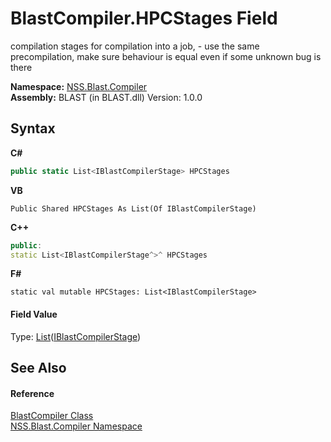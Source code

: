 # BlastCompiler.HPCStages Field
 

compilation stages for compilation into a job, - use the same precompilation, make sure behaviour is equal even if some unknown bug is there

**Namespace:**&nbsp;<a href="26a25caa-f50b-92ad-f15c-dbb9db1493ae">NSS.Blast.Compiler</a><br />**Assembly:**&nbsp;BLAST (in BLAST.dll) Version: 1.0.0

## Syntax

**C#**<br />
``` C#
public static List<IBlastCompilerStage> HPCStages
```

**VB**<br />
``` VB
Public Shared HPCStages As List(Of IBlastCompilerStage)
```

**C++**<br />
``` C++
public:
static List<IBlastCompilerStage^>^ HPCStages
```

**F#**<br />
``` F#
static val mutable HPCStages: List<IBlastCompilerStage>
```


#### Field Value
Type: <a href="https://docs.microsoft.com/dotnet/api/system.collections.generic.list-1" target="_blank" rel="noopener noreferrer">List</a>(<a href="0660b95a-19c1-0dbc-78ed-31a70a21bc8b">IBlastCompilerStage</a>)

## See Also


#### Reference
<a href="20a7b82b-c1ca-32fd-17a7-d5eb376d77ee">BlastCompiler Class</a><br /><a href="26a25caa-f50b-92ad-f15c-dbb9db1493ae">NSS.Blast.Compiler Namespace</a><br />